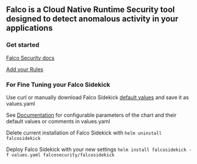 ## Falco is a Cloud Native Runtime Security tool designed to detect anomalous activity in your applications

### Get started

[Falco Security docs](https://falco.org/docs/)


[Add your Rules](https://falco.org/docs/rules/)


### For Fine Tuning your Falco Sidekick

Use curl or manually download Falco Sidekick [default values](https://raw.githubusercontent.com/falcosecurity/charts/master/falcosidekick/values.yaml) and save it as values.yaml

See [Documentation](https://github.com/falcosecurity/charts/tree/master/falcosidekick) for configurable parameters of the chart and their default values or comments in values.yaml

Delete current installation of Falco Sidekick with 
```helm uninstall falcosidekick```

Deploy Falco Sidekick with your new settings
```helm install falcosidekick -f values.yaml falcosecurity/falcosidekick```